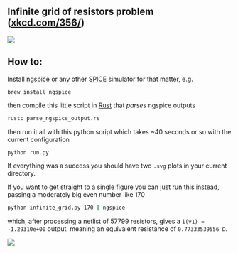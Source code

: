 ## Infinite grid of resistors problem ([xkcd.com/356/](https://xkcd.com/356/))


[![](https://www.mbeckler.org/resistor_grid/nerd_sniping_s.png)](https://xkcd.com/356/)


## How to:

Install [ngspice](http://ngspice.sourceforge.net/) or any other [SPICE](https://en.wikipedia.org/wiki/List_of_free_electronics_circuit_simulators) simulator for that matter, e.g.
```
brew install ngspice
```
then compile this little script in [Rust](https://www.rust-lang.org/tools/install) that _parses_ ngspice outputs
```bash
rustc parse_ngspice_output.rs
```

then run it all with this python script which takes ~40 seconds or so with the current configuration
```bash
python run.py
```
If everything was a success you should have two `.svg` plots in your current directory.

If you want to get straight to a single figure you can just run this instead, passing a moderately big even number like 170

```bash
python infinite_grid.py 170 | ngspice
``` 

which, after processing a netlist of 57799 resistors, gives a `i(v1) = -1.29310e+00` output, meaning an equivalent resistance of 
`0.77333539556 Ω`.


![](https://github.com/urbanij/infinite-resistor-grid/blob/main/#_resistors_vs_resistance.svg?raw=true)


<!-- 
### Example generated netlist
```spice
* Infinite grid of resistors* Grid size = 2x3; # resistors = 7

* Horizontal resistors
R0 6 1 1
R1 1 0 1
* ---
R2 3 4 1
R3 4 5 1
* Vertical resistors
* ---
R4 6 3 1
R5 1 4 1
R6 0 5 1

V1 3 0 dc 1V

.control
op
print i(v1)
* print all
.endc
``` -->
